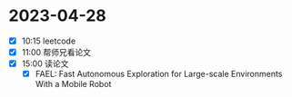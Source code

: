 # 2023-04-28
- [x] 10:15 leetcode
- [x] 11:00 帮师兄看论文
- [x] 15:00 读论文
	- [x] FAEL: Fast Autonomous Exploration for Large-scale Environments With a Mobile Robot